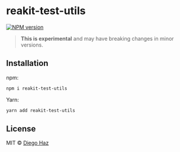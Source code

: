 # reakit-test-utils

<a href="https://npmjs.org/package/reakit-test-utils"><img alt="NPM version" src="https://img.shields.io/npm/v/reakit-test-utils.svg?style=flat-square" /></a>

> **This is experimental** and may have breaking changes in minor versions.

## Installation

npm:
```sh
npm i reakit-test-utils
```

Yarn:
```sh
yarn add reakit-test-utils
```

## License

MIT © [Diego Haz](https://github.com/diegohaz)

